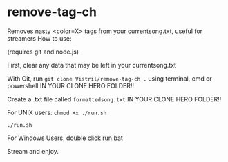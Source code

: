 # remove-tag-ch
Removes nasty &lt;color=X> tags from your currentsong.txt, useful for streamers
How to use: 

(requires git and node.js)

First, clear any data that may be left in your currentsong.txt

With Git, run `git clone Vistril/remove-tag-ch .` using terminal, cmd or powershell IN YOUR CLONE HERO FOLDER!!

Create a .txt file called `formattedsong.txt` IN YOUR CLONE HERO FOLDER!!

For UNIX users:
`chmod +x ./run.sh`

`./run.sh`

For Windows Users, double click run.bat

Stream and enjoy.

